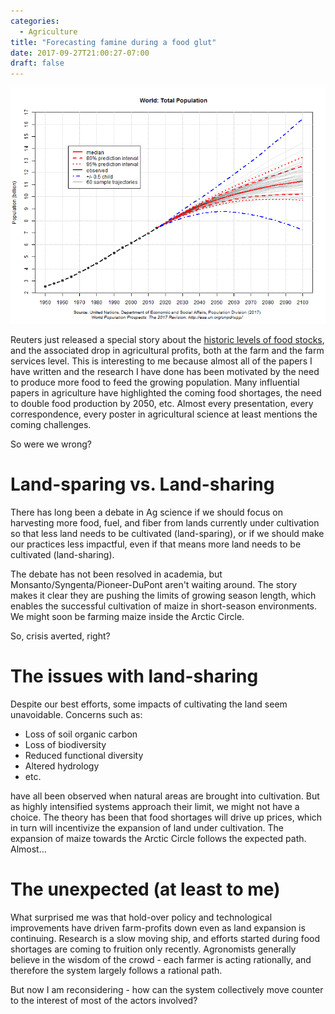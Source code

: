 ```yaml
---
categories:
  - Agriculture
title: "Forecasting famine during a food glut"
date: 2017-09-27T21:00:27-07:00
draft: false
---
```



![World Population](/img/world-pop.png)

Reuters just released a special story about the [historic levels of
food
stocks](https://www.reuters.com/article/us-grains-supply-special-report/special-report-drowning-in-grain-how-big-ag-sowed-seeds-of-a-profit-slashing-glut-idUSKCN1C21AR?),
and the associated drop in agricultural profits, both at the farm and
the farm services level. This is interesting to me because almost all
of the papers I have written and the research I have done has been
motivated by the need to produce more food to feed the growing
population. Many influential papers in agriculture have highlighted
the coming food shortages, the need to double food production by 2050,
etc. Almost every presentation, every correspondence, every poster in
agricultural science at least mentions the coming challenges.

So were we wrong?

# Land-sparing vs. Land-sharing

There has long been a debate in Ag science if we should focus on
harvesting more food, fuel, and fiber from lands currently under
cultivation so that less land needs to be cultivated (land-sparing),
or if we should make our practices less impactful, even if that means
more land needs to be cultivated (land-sharing).

The debate has not been resolved in academia, but
Monsanto/Syngenta/Pioneer-DuPont aren't waiting around. The story
makes it clear they are pushing the limits of growing season length,
which enables the successful cultivation of maize in short-season
environments. We might soon be farming maize inside the Arctic Circle.

So, crisis averted, right?

# The issues with land-sharing

Despite our best efforts, some impacts of cultivating the land seem
unavoidable. Concerns such as:

  - Loss of soil organic carbon
  - Loss of biodiversity
  - Reduced functional diversity
  - Altered hydrology
  - etc.
  
have all been observed when natural areas are brought into
cultivation. But as highly intensified systems approach their limit,
we might not have a choice. The theory has been that food shortages
will drive up prices, which in turn will incentivize the expansion of
land under cultivation. The expansion of maize towards the Arctic
Circle follows the expected path. Almost... 

# The unexpected (at least to me)

What surprised me was that hold-over policy and technological
improvements have driven farm-profits down even as land expansion is
continuing. Research is a slow moving ship, and efforts started during
food shortages are coming to fruition only recently. Agronomists
generally believe in the wisdom of the crowd - each farmer is acting
rationally, and therefore the system largely follows a rational path.

But now I am reconsidering - how can the system collectively move
counter to the interest of most of the actors involved?





